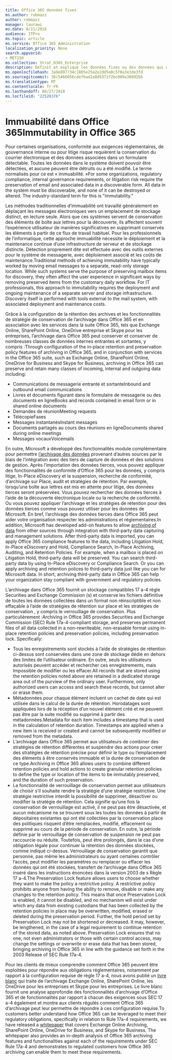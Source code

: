 ```yaml
---
title: Office 365 données fixes
ms.author: robmazz
author: robmazz
manager: laurawi
ms.date: 8/21/2018
audience: ITPro
ms.topic: article
ms.service: Office 365 Administration
localization_priority: None
search.appverid:
- MET150
ms.collection: Strat_O365_Enterprise
description: Définit et explique les données fixes ou des données qui doivent pouvoir être détectées et ne peut pas être détruit ou a été modifié.
ms.openlocfilehash: 3a9e897734c1805e25a2e2dd5e0c5f8a3e3de3fd
ms.sourcegitcommit: 36c5466056cdef6ad2a8d9372f2bc009a30892bb
ms.translationtype: MT
ms.contentlocale: fr-FR
ms.lasthandoff: 08/27/2018
ms.locfileid: "22528376"
---
```

# <a name="immutability-in-office-365"></a><span data-ttu-id="5159d-103">Immuabilité dans Office 365</span><span class="sxs-lookup"><span data-stu-id="5159d-103">Immutability in Office 365</span></span>
<span data-ttu-id="5159d-p101">Pour certaines organisations, conformité aux exigences réglementaires, de gouvernance interne ou pour litige risque requièrent la conservation du courrier électronique et des données associées dans un formulaire détectable. Toutes les données dans le système doivent pouvoir être détectées, et aucune peuvent être détruits ou a été modifié. Le terme normalisés pour ce est « immuabilité. »</span><span class="sxs-lookup"><span data-stu-id="5159d-p101">For some organizations, regulatory compliance, internal governance requirements, or litigation risk require the preservation of email and associated data in a discoverable form. All data in the system must be discoverable, and none of it can be destroyed or altered. The industry-standard term for this is "immutability."</span></span> 

<span data-ttu-id="5159d-p102">Les méthodes traditionnelles d’immuabilité ont travaillé généralement en déplaçant les messages électroniques vers un emplacement de stockage distinct, en lecture seule. Alors que ces systèmes servent de conservation des éléments de boîte aux lettres pour la découverte, ils affectent souvent l’expérience utilisateur de manières significatives en supprimant conservés les éléments à partir de ce flux de travail habituel. Pour les professionnels de l’informatique, cette approche immuabilité nécessite le déploiement et la maintenance continue d’une infrastructure de serveur et de stockage distincte. Détection proprement dite est effectuée avec des outils externes pour le système de messagerie, avec déploiement associé et les coûts de maintenance.</span><span class="sxs-lookup"><span data-stu-id="5159d-p102">Traditional methods of achieving immutability have typically worked by moving email messages to a separate, read-only storage location. While such systems serve the purpose of preserving mailbox items for discovery, they often affect the user experience in significant ways by removing preserved items from the customary daily workflow. For IT professionals, this approach to immutability requires the deployment and ongoing maintenance of a separate server and storage infrastructure. Discovery itself is performed with tools external to the mail system, with associated deployment and maintenance costs.</span></span>

<span data-ttu-id="5159d-111">Grâce à la configuration de la rétention des archives et les fonctionnalités de stratégie de conservation de l’archivage dans Office 365 et en association avec les services dans la suite Office 365, tels que Exchange Online, SharePoint Online, OneDrive entreprise et Skype pour les entreprises, l’archivage dans Office 365 peut conserver et conserver de nombreuses classes de données internes entrantes et sortantes, y compris :</span><span class="sxs-lookup"><span data-stu-id="5159d-111">Through configuration of the in-place retention and preservation policy features of archiving in Office 365, and in conjunction with services in the Office 365 suite, such as Exchange Online, SharePoint Online, OneDrive for Business and Skype for Business, archiving in Office 365 can preserve and retain many classes of incoming, internal and outgoing data including:</span></span>
- <span data-ttu-id="5159d-112">Communications de messagerie entrante et sortante</span><span class="sxs-lookup"><span data-stu-id="5159d-112">Inbound and outbound email communications</span></span>
- <span data-ttu-id="5159d-113">Livres et documents figurant dans le formulaire de messagerie ou des documents en ligne</span><span class="sxs-lookup"><span data-stu-id="5159d-113">Books and records contained in email form or in shared online documents</span></span>
- <span data-ttu-id="5159d-114">Demandes de réunion</span><span class="sxs-lookup"><span data-stu-id="5159d-114">Meeting requests</span></span>
- <span data-ttu-id="5159d-115">Télécopie</span><span class="sxs-lookup"><span data-stu-id="5159d-115">Faxes</span></span>
- <span data-ttu-id="5159d-116">Messages instantanés</span><span class="sxs-lookup"><span data-stu-id="5159d-116">Instant messages</span></span>
- <span data-ttu-id="5159d-117">Documents partagés au cours des réunions en ligne</span><span class="sxs-lookup"><span data-stu-id="5159d-117">Documents shared during online meetings</span></span>
- <span data-ttu-id="5159d-118">Messages vocaux</span><span class="sxs-lookup"><span data-stu-id="5159d-118">Voicemails</span></span>

<span data-ttu-id="5159d-p103">En outre, Microsoft a développé des fonctionnalités module complémentaire pour permettre [l’archivage des données](https://support.office.com/article/Archiving-third-party-data-in-Office-365-0ce338d5-3666-4a18-86ab-c6910ff408cc) provenant d’autres sources par le biais de l’intégration avec des tiers de capture de données et des solutions de gestion. Après l’importation des données tierces, vous pouvez appliquer des fonctionnalités de conformité d’Office 365 pour les données, y compris litige, In-Place eDiscovery et la suspension, recherche de conformité, d’archivage sur Place, audit et stratégies de rétention. Par exemple, lorsqu’une boîte aux lettres est mis en attente pour litige, des données tierces seront préservées. Vous pouvez rechercher des données tierces à l’aide de la découverte électronique locale ou la recherche de conformité. Ou vous pouvez appliquer l’archivage et les stratégies de rétention pour des données tierces comme vous pouvez utiliser pour les données de Microsoft. En bref, l’archivage des données tierces dans Office 365 peut aider votre organisation respecter les administrations et réglementaires.</span><span class="sxs-lookup"><span data-stu-id="5159d-p103">In addition, Microsoft has developed add-on features to allow [archiving of data](https://support.office.com/article/Archiving-third-party-data-in-Office-365-0ce338d5-3666-4a18-86ab-c6910ff408cc) from other sources through integration with third-party data capturing and management solutions. After third-party data is imported, you can apply Office 365 compliance features to the data, including Litigation Hold, In-Place eDiscovery and Hold, Compliance Search, In-Place Archiving, Auditing, and Retention Policies. For example, when a mailbox is placed on Litigation Hold, third-party data will be preserved. You can search third-party data by using In-Place eDiscovery or Compliance Search. Or you can apply archiving and retention polices to third-party data just like you can for Microsoft data. In short, archiving third-party data in Office 365 can help your organization stay compliant with government and regulatory policies.</span></span>

<span data-ttu-id="5159d-p104">L’archivage dans Office 365 fournit un stockage compatibles 17 a-4 règle Securities and Exchange Commission (s) et conserve les fichiers définitive de toutes les données collectées dans un format non réinscriptible et non effaçable à l’aide de stratégies de rétention sur place et les stratégies de conservation , y compris le verrouillage de conservation. Plus particulièrement :</span><span class="sxs-lookup"><span data-stu-id="5159d-p104">Archiving in Office 365 provides Securities and Exchange Commission (SEC) Rule 17a-4-compliant storage, and preserves permanent files of all data collected in a non-rewriteable, non-erasable format using in-place retention policies and preservation policies, including preservation lock. Specifically:</span></span>
- <span data-ttu-id="5159d-p105">Tous les enregistrements sont stockés à l’aide de stratégies de rétention ci-dessus sont conservées dans une zone de stockage dédié en dehors des limites de l’utilisateur ordinaire. En outre, seuls les utilisateurs autorisés peuvent accéder et rechercher ces enregistrements, mais Impossible de modifier ou les effacer.</span><span class="sxs-lookup"><span data-stu-id="5159d-p105">All records that are stored using the retention policies noted above are retained in a dedicated storage area out of the purview of the ordinary user. Furthermore, only authorized users can access and search these records, but cannot alter or erase them.</span></span>
- <span data-ttu-id="5159d-p106">Métadonnées pour chaque élément incluent un cachet de date qui est utilisée dans le calcul de la durée de rétention. Horodatages sont appliquées lors de la réception d’un nouvel élément créé et ne peuvent pas être par la suite modifié ou supprimé à partir des métadonnées.</span><span class="sxs-lookup"><span data-stu-id="5159d-p106">Metadata for each item includes a timestamp that is used in the calculation of retention duration. Timestamps are applied when a new item is received or created and cannot be subsequently modified or removed from the metadata.</span></span>
- <span data-ttu-id="5159d-131">L’archivage dans Office 365 permet aux utilisateurs de combiner des stratégies de rétention différentes et suspendre des actions pour créer des stratégies de rétention précise pour définir le type ou l’emplacement des éléments à être conservés immuable et la durée de conservation de ce type.</span><span class="sxs-lookup"><span data-stu-id="5159d-131">Archiving in Office 365 allows users to combine different retention policies and hold actions to create granular retention policies to define the type or location of the items to be immutably preserved, and the duration of such preservation.</span></span>
- <span data-ttu-id="5159d-p107">La fonctionnalité de verrouillage de conservation permet aux utilisateurs de choisir s’il souhaite rendre la stratégie d’une stratégie restrictive. Une stratégie restrictive interdit la possibilité de supprimer, désactiver ou modifier la stratégie de rétention. Cela signifie qu’une fois la conservation de verrouillage est activé, il ne peut pas être désactivée, et aucun mécanisme ne se trouvent sous les toutes les données à partir de dépositaires existantes qui ont été collectées par la conservation place des politiques risquent d’être remplacées, modifié, effacement ou supprimé au cours de la période de conservation. En outre, la période définie par le verrouillage de conservation de suspension ne peut pas raccourcie ou réduite. Toutefois, peut être prolongés, dans le cas d’une obligation légale pour continuer la rétention des données stockées, comme indiqué ci-dessus. Verrouillage de conservation garantit que personne, pas même les administrateurs ou ayant certaines contrôler l’accès, peut modifier les paramètres ou remplacer ou effacer les données qui ont été stockées, transfert de l’archivage dans Office 365 inséré dans les instructions énoncées dans la version 2003 de s Règle 17 a-4.</span><span class="sxs-lookup"><span data-stu-id="5159d-p107">The Preservation Lock feature allows users to choose whether they want to make the policy a restrictive policy. A restrictive policy prohibits anyone from having the ability to remove, disable or make any changes to the retention policy. This means that once Preservation Lock is enabled, it cannot be disabled, and no mechanism will exist under which any data from existing custodians that has been collected by the retention policies in place may be overwritten, modified, erased or deleted during the preservation period. Further, the hold period set by Preservation Lock may not be shortened or decreased. It may, however, be lengthened, in the case of a legal requirement to continue retention of the stored data, as noted above. Preservation Lock ensures that no one, not even administrators or those with certain control access, may change the settings or overwrite or erase data that has been stored, bringing archiving in Office 365 in line with the guidance set forth in the 2003 Release of SEC Rule 17a-4.</span></span>

<span data-ttu-id="5159d-p108">Pour les clients de mieux comprendre comment Office 365 peuvent être exploitées pour répondre aux obligations réglementaires, notamment par rapport à la configuration requise de règle 17 a-4, nous avons publié un [livre blanc](https://go.microsoft.com/fwlink/?linkid=830440) qui traite de l’archivage Exchange Online, SharePoint Online, les OneDrive pour les entreprises et Skype pour les entreprises. Le livre blanc fournit une analyse approfondie des fonctionnalités d’archivage d’Office 365 et de fonctionnalités par rapport à chacun des exigences sous SEC 17 a-4 également et montre aux clients régulés comment Office 365 d’archivage peut leur permettre de répondre à ces configuration requise.</span><span class="sxs-lookup"><span data-stu-id="5159d-p108">To customers better understand how Office 365 can be leveraged to meet their regulatory obligations, specifically in relation to Rule 17a-4 requirements, we have released a [whitepaper](https://go.microsoft.com/fwlink/?linkid=830440) that covers Exchange Online Archiving, SharePoint Online, OneDrive for Business, and Skype for Business. The whitepaper also provides an in-depth analysis of Office 365 archiving features and functionalities against each of the requirements under SEC Rule 17a-4 and demonstrates to regulated customers how Office 365 archiving can enable them to meet these requirements.</span></span>